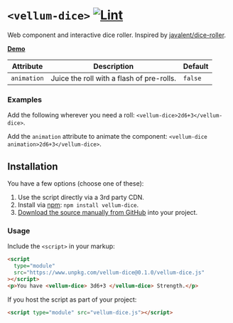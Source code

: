 # `<vellum-dice>` [![Lint](https://github.com/grislyeye/vellum-dice/actions/workflows/lint.yml/badge.svg)](https://github.com/grislyeye/vellum-dice/actions/workflows/lint.yml)

Web component and interactive dice roller. Inspired by [javalent/dice-roller](https://github.com/javalent/dice-roller).

**[Demo](https://grislyeye.github.io/vellum-dice/)**

| Attribute   | Description                               | Default |
| ----------- | ----------------------------------------- | ------- |
| `animation` | Juice the roll with a flash of pre-rolls. | `false` |

### Examples

Add the following wherever you need a roll: `<vellum-dice>2d6+3</vellum-dice>`.

Add the `animation` attribute to animate the component: `<vellum-dice animation>2d6+3</vellum-dice>`.

## Installation

You have a few options (choose one of these):

1. Use the script directly via a 3rd party CDN.
2. Install via [npm](https://www.npmjs.com/package/@daviddarnes/mastodon-post): `npm install vellum-dice`.
3. [Download the source manually from GitHub](https://github.com/grislyeye/vellum-dice/tags) into your project.

### Usage

Include the `<script>` in your markup:

```html
<script
  type="module"
  src="https://www.unpkg.com/vellum-dice@0.1.0/vellum-dice.js"
></script>
<p>You have <vellum-dice> 3d6+3 </vellum-dice> Strength.</p>
```

If you host the script as part of your project:

```html
<script type="module" src="vellum-dice.js"></script>
```
